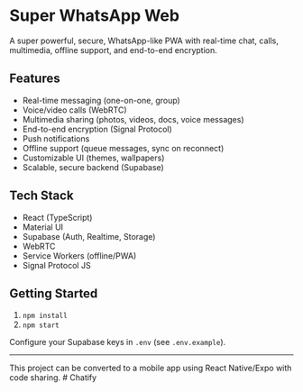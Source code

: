 # Super WhatsApp Web

A super powerful, secure, WhatsApp-like PWA with real-time chat, calls, multimedia, offline support, and end-to-end encryption.

## Features
- Real-time messaging (one-on-one, group)
- Voice/video calls (WebRTC)
- Multimedia sharing (photos, videos, docs, voice messages)
- End-to-end encryption (Signal Protocol)
- Push notifications
- Offline support (queue messages, sync on reconnect)
- Customizable UI (themes, wallpapers)
- Scalable, secure backend (Supabase)

## Tech Stack
- React (TypeScript)
- Material UI
- Supabase (Auth, Realtime, Storage)
- WebRTC
- Service Workers (offline/PWA)
- Signal Protocol JS

## Getting Started
1. `npm install`
2. `npm start`

Configure your Supabase keys in `.env` (see `.env.example`).

---
This project can be converted to a mobile app using React Native/Expo with code sharing.
#   C h a t i f y  
 